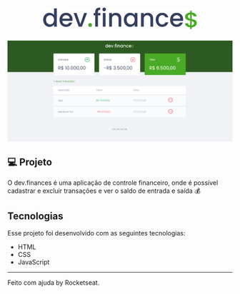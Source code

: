 <h1 align="center">
    <img alt="dev.finances" title="dev.finances" src="./assets/logoforgithub.svg"  />
</h1>

<p align="center">
  <img src="./assets/devfinance-picture.png" />
</p>

## 💻 Projeto

O dev.finances é uma aplicação de controle financeiro, onde é possível cadastrar e excluir transações e ver o saldo de entrada e saída 💰

## Tecnologias

Esse projeto foi desenvolvido com as seguintes tecnologias:

- HTML
- CSS
- JavaScript

---

Feito com ajuda by Rocketseat.
